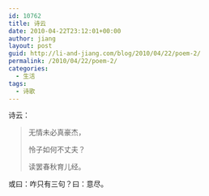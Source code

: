 ```yaml
---
id: 10762
title: 诗云
date: 2010-04-22T23:12:01+00:00
author: jiang
layout: post
guid: http://li-and-jiang.com/blog/2010/04/22/poem-2/
permalink: /2010/04/22/poem-2/
categories:
  - 生活
tags:
  - 诗歌
---
```

诗云：

> 无情未必真豪杰，
> 
> 怜子如何不丈夫？
> 
> 读罢春秋育儿经。

或曰：咋只有三句？曰：意尽。